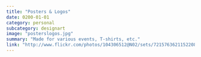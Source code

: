 ```yaml
---
title: "Posters & Logos"
date: 0200-01-01
category: personal
subcategory: designart
image: "posterslogos.jpg"
summary: "Made for various events, T-shirts, etc."
link: "http://www.flickr.com/photos/104306512@N02/sets/72157636211522085/"
---
```

